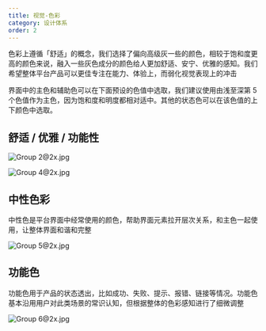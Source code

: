 ```yaml
---
title: 视觉-色彩
category: 设计体系
order: 2
---
```


色彩上遵循「舒适」的概念，我们选择了偏向高级灰一些的颜色，相较于饱和度更高的颜色来说，融入一些灰色成分的颜色给人更加舒适、安宁、优雅的感知。我们希望整体平台产品可以更佳专注在能力、体验上，而弱化视觉表现上的冲击

界面中的主色和辅助色可以在下面预设的色值中选取，我们建议使用由浅至深第 5 个色值作为主色，因为饱和度和明度都相对适中。其他的状态色可以在该色值的上下颜色中选取。

## 舒适 / 优雅 / 功能性

![Group 2@2x.jpg](https://img.alicdn.com/tfs/TB1vGFBLHvpK1RjSZFqXXcXUVXa-2598-4062.jpg)

![Group 4@2x.jpg](https://img.alicdn.com/tfs/TB1tdN2LOLaK1RjSZFxXXamPFXa-2598-6852.jpg)

## 中性色彩

中性色是平台界面中经常使用的颜色，帮助界面元素拉开层次关系，和主色一起使用，让整体界面和谐和完整

![Group 5@2x.jpg](https://img.alicdn.com/tfs/TB18ApGLHrpK1RjSZTEXXcWAVXa-2480-310.jpg)

## 功能色

功能色用于产品的状态透出，比如成功、失败、提示、报错、链接等情况。功能色基本沿用用户对此类场景的常识认知，但根据整体的色彩感知进行了细微调整

![Group 6@2x.jpg](https://img.alicdn.com/tfs/TB1esRDLSzqK1RjSZFjXXblCFXa-2598-1086.jpg)
